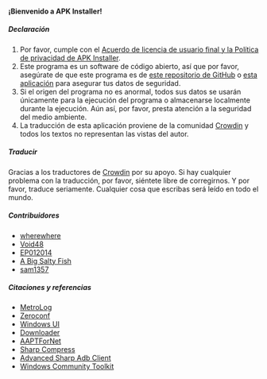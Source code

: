 #### ¡Bienvenido a APK Installer!

##### Declaración
1. Por favor, cumple con el [Acuerdo de licencia de usuario final y la Política de privacidad de APK Installer](https://github.com/Paving-Base/APK-Installer/blob/main/Privacy.md).
2. Este programa es un software de código abierto, así que por favor, asegúrate de que este programa es de [este repositorio de GitHub](https://github.com/Paving-Base/APK-Installer) o [esta aplicación](https://www.microsoft.com/store/apps/9P2JFQ43FPPG) para asegurar tus datos de seguridad.
3. Si el origen del programa no es anormal, todos sus datos se usarán únicamente para la ejecución del programa o almacenarse localmente durante la ejecución. Aún así, por favor, presta atención a la seguridad del medio ambiente.
4. La traducción de esta aplicación proviene de la comunidad [Crowdin](https://crowdin.com/project/APKInstaller "Crowdin") y todos los textos no representan las vistas del autor.

##### Traducir
Gracias a los traductores de [Crowdin](https://crowdin.com/project/APKInstaller "Crowdin") por su apoyo. Si hay cualquier problema con la traducción, por favor, siéntete libre de corregirnos. Y por favor, traduce seriamente. Cualquier cosa que escribas será leído en todo el mundo.

##### Contribuidores
- [wherewhere](https://github.com/wherewhere)
- [Void48](https://github.com/Void48)
- [EP012014](https://github.com/EP012014)
- [A Big Salty Fish](https://github.com/bigsaltyfishes)
- [sam1357](https://github.com/sam1357)

##### Citaciones y referencias
- [MetroLog](https://github.com/roubachof/MetroLog "MetroLog")
- [Zeroconf](https://github.com/novotnyllc/Zeroconf "Zeroconf")
- [Windows UI](https://github.com/microsoft/microsoft-ui-xaml "Windows UI")
- [Downloader](https://github.com/bezzad/Downloader "Downloader")
- [AAPTForNet](https://github.com/canheo136/QuickLook.Plugin.ApkViewer "AAPTForNet")
- [Sharp Compress](https://github.com/adamhathcock/sharpcompress "Sharp Compress")
- [Advanced Sharp Adb Client](https://github.com/yungd1plomat/AdvancedSharpAdbClient "Advanced Sharp Adb Client")
- [Windows Community Toolkit](https://github.com/CommunityToolkit/WindowsCommunityToolkit "Windows Community Toolkit")